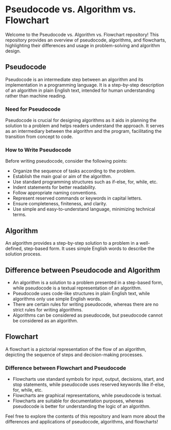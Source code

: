 # Pseudocode vs. Algorithm vs. Flowchart

Welcome to the Pseudocode vs. Algorithm vs. Flowchart repository! This repository provides an overview of pseudocode, algorithms, and flowcharts, highlighting their differences and usage in problem-solving and algorithm design.

## Pseudocode

Pseudocode is an intermediate step between an algorithm and its implementation in a programming language. It is a step-by-step description of an algorithm in plain English text, intended for human understanding rather than machine reading.

### Need for Pseudocode

Pseudocode is crucial for designing algorithms as it aids in planning the solution to a problem and helps readers understand the approach. It serves as an intermediary between the algorithm and the program, facilitating the transition from concept to code.

### How to Write Pseudocode

Before writing pseudocode, consider the following points:

- Organize the sequence of tasks according to the problem.
- Establish the main goal or aim of the algorithm.
- Use standard programming structures such as if-else, for, while, etc.
- Indent statements for better readability.
- Follow appropriate naming conventions.
- Represent reserved commands or keywords in capital letters.
- Ensure completeness, finiteness, and clarity.
- Use simple and easy-to-understand language, minimizing technical terms.

## Algorithm

An algorithm provides a step-by-step solution to a problem in a well-defined, step-based form. It uses simple English words to describe the solution process.

## Difference between Pseudocode and Algorithm

- An algorithm is a solution to a problem presented in a step-based form, while pseudocode is a textual representation of an algorithm.
- Pseudocode uses code-like structures in plain English text, while algorithms only use simple English words.
- There are certain rules for writing pseudocode, whereas there are no strict rules for writing algorithms.
- Algorithms can be considered as pseudocode, but pseudocode cannot be considered as an algorithm.

## Flowchart

A flowchart is a pictorial representation of the flow of an algorithm, depicting the sequence of steps and decision-making processes.

### Difference between Flowchart and Pseudocode

- Flowcharts use standard symbols for input, output, decisions, start, and stop statements, while pseudocode uses reserved keywords like if-else, for, while, etc.
- Flowcharts are graphical representations, while pseudocode is textual.
- Flowcharts are suitable for documentation purposes, whereas pseudocode is better for understanding the logic of an algorithm.

Feel free to explore the contents of this repository and learn more about the differences and applications of pseudocode, algorithms, and flowcharts!

